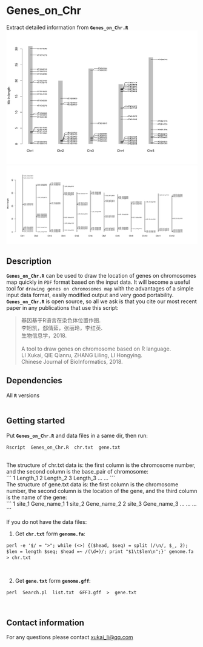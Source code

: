 # Genes_on_Chr
Extract detailed information from __`Genes_on_Chr.R`__
![At](Genes_on_Chr_At.png)
![Os](Genes_on_Chr_Os.png)
## Description
__`Genes_on_Chr.R`__ can be used to draw the location of genes on chromosomes map quickly in `PDF` format based on the input data. It will become a useful tool for `drawing genes on chromosomes map` with the advantages of a simple input data format, easily modified output and very good portability. __`Genes_on_Chr.R`__ is open source, so all we ask is that you cite our most recent paper in any publications that use this script:</br>
> 基因基于R语言在染色体位置作图.</br>
> 李旭凯，郄倩茹，张丽玲，李红英.</br>
> 生物信息学，2018.</br></br>
> A tool to draw genes on chromosome based on R language.</br>
> LI Xukai, QIE Qianru, ZHANG Liling, LI Hongying.</br>
> Chinese Journal of BioInformatics, 2018.</br>

## Dependencies
All __`R`__ versions</br></br>

## Getting started
Put __`Genes_on_Chr.R`__ and data files in a same dir, then run:</br>
```
Rscript  Genes_on_Chr.R  chr.txt  gene.txt
```
</br>
The structure of chr.txt data is: the first column is the chromosome number, and the second column is the base_pair of chromosome:</br>
```
1         Length_1
2         Length_2
3         Length_3
...         ...
```
</br>
The structure of gene.txt data is: the first column is the chromosome number, the second column is the location of the gene, and the third column is the name of the gene:</br>
```
1    site_1       Gene_name_1
1    site_2       Gene_name_2
2    site_3       Gene_name_3
...   ...          ...
```
</br>

If you do not have the data files:</br>
1. Get __`chr.txt`__ form __`genome.fa`__:</br>
```
perl -e '$/ = ">"; while (<>) {($head, $seq) = split (/\n/, $_, 2); $len = length $seq; $head =~ /(\d+)/; print "$1\t$len\n";}' genome.fa > chr.txt
```
</br>

2. Get __`gene.txt`__ form __`genome.gff`__:</br>
```
perl  Search.pl  list.txt  GFF3.gff  >  gene.txt
```
</br>

## Contact information
For any questions please contact xukai_li@qq.com</br>
